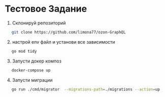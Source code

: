 # Тестовое Задание

1. Склонируй репозиторий

```bash 
   git clone https://github.com/limona77/ozon-GraphQL
```
2. настрой env файл и установи все зависимости

```bash 
   go mod tidy
```

3. Запусти докер композ

```bash 
   docker-compose up
```

4. Запусти миграции
```bash 
   go run ./cmd/migrator  --migrations-path=./migrations --action=up
```

